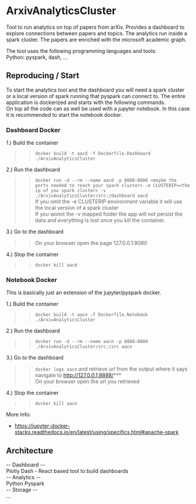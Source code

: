 # ArxivAnalyticsCluster
Tool to run analytics on top of papers from arXiv. Provides a dashboard to explore connections between papers and topics. The analytics run inside a spark cluster. The papers are enriched with the microsoft academic graph.  

The tool uses the following programming languages and tools:  
Python: pyspark, dash, ...  

## Reproducing / Start
To start the analytics tool and the dashboard you will need a spark cluster or a local version of spark running that pyspark can connect to. The entire application is dockerized and starts with the following commands.  
On top all the code can as well be used with a jupyter notebook. In this case it is recommended to start the notebook docker.   

### Dashboard Docker
1.) Build the container  
>> ``docker build -t aacd -f Dockerfile.Dashboard ./ArxivAnalyticsCluster``   

2.) Run the dashboard  
>> ``docker run -d --rm --name aacd -p 8080:8080 <maybe the ports needed to reach your spark cluster> -e CLUSTERIP=<the ip of you spark cluster> -v ./ArxivAnalyticsCluster/src:/dashboard aacd``  
>> If you omit the -e CLUSTERIP environment variable it will use the local version of a spark cluster  
>> If you womit the -v mapped folder the app will not persist the data and everything is lost once you kill the container.  

3.) Go to the dashboard  
>> On your browser open the page 127.0.0.1:8080  

4.) Stop the container  
>> ``docker kill aacd``  

### Notebook Docker
This is basically just an extension of the jupyter/pyspark docker.  

1.) Build the container  
>> ``docker build -t aacn -f Dockerfile.Notebook ./ArxivAnalyticsCluster``  

2.) Run the dashboard  
>> ``docker run -d --rm --name aacn -p 8888:8888 ./ArxivAnalyticsCluster/src:/src aacn``  

3.) Go to the dashboard  
>> ``docker logs aacn`` and retrieve url from the output where it says navigate to http://127.0.0.1:8888/***  
>> On your browser open the url you retrieved  

4.) Stop the container  
>> ``docker kill aacn``  

More Info:
* https://jupyter-docker-stacks.readthedocs.io/en/latest/using/specifics.html#apache-spark

## Architecture  
-- Dashboard --   
Plotly Dash - React based tool to build dashboards  
-- Analytics --  
Python Pyspark  
-- Storage --  
...  
